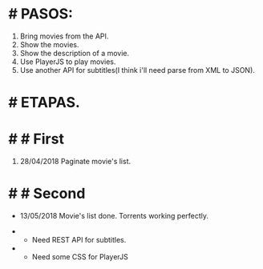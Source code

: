 # # PASOS:

1. Bring movies from the API.
2. Show the movies.
3. Show the description of a movie.
4. Use PlayerJS to play movies.
5. Use another API for subtitles(I think i'll need parse from XML to JSON).

# # ETAPAS.

# # # First

1. 28/04/2018 Paginate movie's list.

# # # Second
* 13/05/2018 Movie's list done. Torrents working perfectly.

* * Need REST API for subtitles.

* * Need some CSS for PlayerJS
